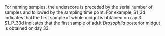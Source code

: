 For naming samples, the underscore is preceded by the serial number of samples and followed by the sampling time point.
For example, S1_3d indicates that the first sample of whole midgut is obtained on day 3. 
S1_P_33d indicates that the first sample of adult *Drosophila* posterior midgut is obtained on day 33.
